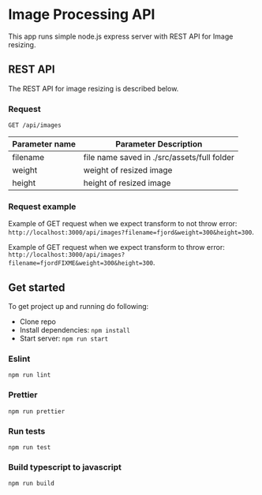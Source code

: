 # Image Processing API

This app runs simple node.js express server with REST API for Image resizing.

## REST API

The REST API for image resizing is described below.

### Request

`GET /api/images`

Parameter name  | Parameter Description
------------- | -------------
filename  | file name saved in ./src/assets/full folder
weight  | weight of resized image
height  | height of resized image

### Request example

Example of GET request when we expect transform to not throw error: `http://localhost:3000/api/images?filename=fjord&weight=300&height=300`.

Example of GET request when we expect transform to throw error: `http://localhost:3000/api/images?filename=fjordFIXME&weight=300&height=300`.

## Get started

To get project up and running do following:

- Clone repo
- Install dependencies: `npm install`
- Start server: `npm run start`

### Eslint

`npm run lint`

### Prettier

`npm run prettier`

### Run tests

`npm run test`

### Build typescript to javascript

`npm run build`